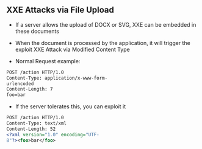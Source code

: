 
## XXE Attacks via File Upload

- If a server allows the upload of DOCX or SVG, XXE can be embedded in these documents
- When the document is processed by the application, it will trigger the exploit XXE Attack via Modified Content Type

- Normal Request example:
```xml
POST /action HTTP/1.0
Content-Type: application/x-www-form-
urlencoded
Content-Length: 7
foo=bar
```

- If the server tolerates this, you can exploit it
```xml
POST /action HTTP/1.0
Content-Type: text/xml
Content-Length: 52
<?xml version="1.0" encoding="UTF-
8"?><foo>bar</foo>
```